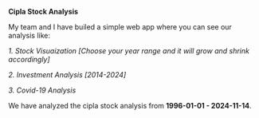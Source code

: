 **Cipla Stock Analysis**

My team and I have builed a simple web app where you can see our analysis like: 

_1. Stock Visuaization [Choose your year range and it will grow and shrink accordingly]_

_2. Investment Analysis [2014-2024]_

_3. Covid-19 Analysis_

We have analyzed the cipla stock analysis from 
**1996-01-01 - 2024-11-14**. 
